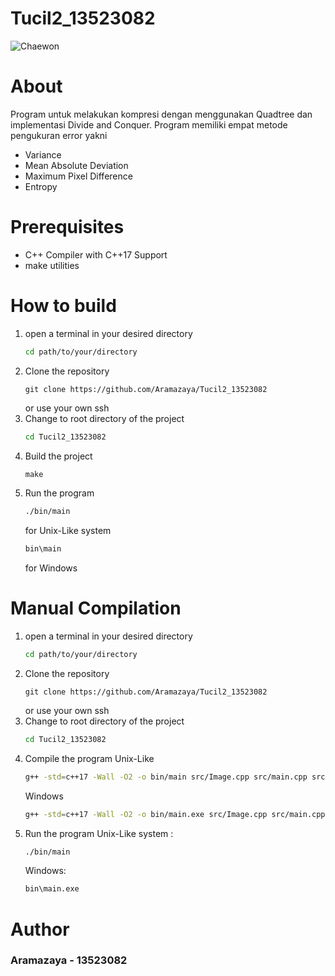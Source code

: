 # Tucil2_13523082
![Chaewon](https://cdn.discordapp.com/attachments/749138189532266518/1360271508542328963/test_Entrophy.jpg?ex=67fa8310&is=67f93190&hm=629ce469d3680cf95c9707af652075842e4c18bf007c678693e60b2b16592eb2&)
# About
Program untuk melakukan kompresi dengan menggunakan Quadtree dan implementasi Divide and Conquer. Program memiliki empat metode pengukuran error yakni
- Variance
- Mean Absolute Deviation
- Maximum Pixel Difference
- Entropy
# Prerequisites
- C++ Compiler with C++17 Support
- make utilities
# How to build
1. open a terminal in your desired directory
   ```bash
   cd path/to/your/directory
   ```
2. Clone the repository
   ```git
   git clone https://github.com/Aramazaya/Tucil2_13523082
   ```
   or use your own ssh
3. Change to root directory of the project
   ```bash
   cd Tucil2_13523082
   ```
4. Build the project
   ```makefile
   make
   ```
5. Run the program
   ```bash
   ./bin/main
   ```
   for Unix-Like system
   ```bash
   bin\main
   ```
   for Windows
# Manual Compilation
1. open a terminal in your desired directory
   ```bash
   cd path/to/your/directory
   ```
2. Clone the repository
   ```git
   git clone https://github.com/Aramazaya/Tucil2_13523082
   ```
   or use your own ssh
3. Change to root directory of the project
   ```bash
   cd Tucil2_13523082
   ```
4. Compile the program
   Unix-Like
   ```bash
   g++ -std=c++17 -Wall -O2 -o bin/main src/Image.cpp src/main.cpp src/quadtree.cpp
   ```
   Windows
   ```bash
   g++ -std=c++17 -Wall -O2 -o bin/main.exe src/Image.cpp src/main.cpp src/quadtree.cpp
   ```
6. Run the program
   Unix-Like system :
   ```bash
   ./bin/main
   ```
   Windows:
   ```bash
   bin\main.exe
   ```
# Author
### Aramazaya - 13523082
